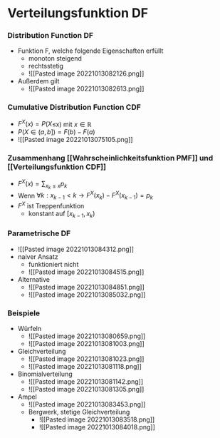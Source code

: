 # Verteilungsfunktion DF
### Distribution Function DF
+ Funktion F, welche folgende Eigenschaften erfüllt
	+ monoton steigend
	+ rechtsstetig
	+ ![[Pasted image 20221013082126.png]]
+ Außerdem gilt
	+ ![[Pasted image 20221013082613.png]]

### Cumulative Distribution Function CDF
+ $F^X(x)=P(X$≤x) mit $x∈ℝ$
+ $P(X∈(a,b])=F(b)-F(a)$
+ ![[Pasted image 20221013075105.png]]

### Zusammenhang [[Wahrscheinlichkeitsfunktion PMF]]  und [[Verteilungsfunktion CDF]]
+ $F^X(x)=\sum_{x_k≤x}p_k$
+ Wenn $∀k:x_{k-1}<k→F^X(x_k)-F^X(x_{k-1})=p_k$
+ $F^X$ ist Treppenfunktion
	+ konstant auf $[x_{k-1},x_k)$

### Parametrische DF
+ ![[Pasted image 20221013084312.png]]
+ naiver Ansatz
	+ funktioniert nicht
	+ ![[Pasted image 20221013084515.png]]
+ Alternative
	+ ![[Pasted image 20221013084851.png]]
	+ ![[Pasted image 20221013085032.png]]

### Beispiele
+ Würfeln
	+ ![[Pasted image 20221013080659.png]]
	+ ![[Pasted image 20221013081003.png]]
+ Gleichverteilung
	+ ![[Pasted image 20221013081023.png]]
	+ ![[Pasted image 20221013081118.png]]
+ Binomialverteilung
	+ ![[Pasted image 20221013081142.png]]
	+ ![[Pasted image 20221013081305.png]]
+ Ampel
	+ ![[Pasted image 20221013083453.png]]
	+ Bergwerk, stetige Gleichverteilung
		+ ![[Pasted image 20221013083518.png]]
		+ ![[Pasted image 20221013084018.png]]
	
